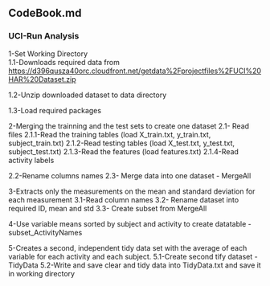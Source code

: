 ## CodeBook.md
### UCI-Run Analysis

1-Set Working Directory  
  1.1-Downloads required data from https://d396qusza40orc.cloudfront.net/getdata%2Fprojectfiles%2FUCI%20HAR%20Dataset.zip
  
  1.2-Unzip downloaded dataset to data directory
  
  1.3-Load required packages


2-Merging the trainning and the test sets to create one dataset
  2.1- Read files 
    2.1.1-Read the training tables (load X_train.txt, y_train.txt, subject_train.txt)
    2.1.2-Read testing tables (load X_test.txt, y_test.txt, subject_test.txt)
    2.1.3-Read the features (load features.txt)
    2.1.4-Read activity labels


  2.2-Rename columns names
  2.3- Merge data into one dataset - MergeAll


3-Extracts only the measurements on the mean and standard deviation for each measurement
  3.1-Read column names
  3.2- Rename dataset into required ID, mean and std
  3.3- Create subset from MergeAll


4-Use variable means sorted by subject and activity to create datatable - subset_ActivityNames 


5-Creates a second, independent tidy data set with the average of each variable for each activity and each subject. 
  5.1-Create second tify dataset -TidyData
  5.2-Write and save clear and tidy data into TidyData.txt and save it in working directory




